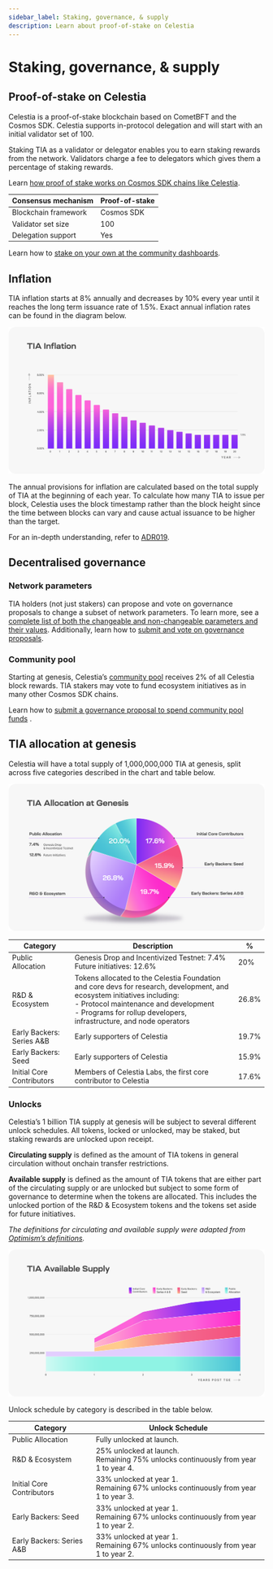 ```yaml
---
sidebar_label: Staking, governance, & supply
description: Learn about proof-of-stake on Celestia
---
```


# Staking, governance, & supply

## Proof-of-stake on Celestia
<!-- markdownlint-disable MD013 -->
<!-- markdownlint-disable MD033 -->
Celestia is a proof-of-stake blockchain based on CometBFT and the Cosmos SDK.
Celestia supports in-protocol delegation and will start with an initial
validator set of 100.

Staking TIA as a validator or delegator enables you to earn staking rewards from
the network. Validators charge a fee to delegators which gives them a percentage
of staking rewards.

Learn
[how proof of stake works on Cosmos SDK chains like Celestia](https://docs.cosmos.network/main/modules/staking).

| Consensus mechanism | Proof-of-stake |
| -------- | ------- |
| Blockchain framework | Cosmos SDK |
| Validator set size | 100 |
| Delegation support | Yes |

Learn how to
[stake on your own at the community dashboards](../../developers/staking/).

## Inflation

TIA inflation starts at 8% annually and decreases by 10% every year until it
reaches the long term issuance rate of 1.5%. Exact annual inflation rates can be
found in the diagram below.

![inflation diagram](../img/learn/Celestia_TIA_Inflation.png)

The annual provisions for inflation are calculated based on the total supply of
TIA at the beginning of each year. To calculate how many TIA to issue per block,
Celestia uses the block timestamp rather than the block height since the time
between blocks can vary and cause actual issuance to be higher than the target.

For an in-depth understanding, refer to
[ADR019](https://github.com/celestiaorg/celestia-app/blob/main/docs/architecture/adr-019-strict-inflation-schedule.md).

## Decentralised governance

### Network parameters

TIA holders (not just stakers) can propose and vote on governance proposals to
change a subset of network parameters. To learn more, see a
[complete list of both the changeable and non-changeable parameters and their values](https://github.com/celestiaorg/celestia-app/blob/v1.x/specs/src/specs/params.md).
Additionally, learn how to
[submit and vote on governance proposals](../../nodes/celestia-app-commands/#governance).

### Community pool

Starting at genesis, Celestia’s
[community pool](https://docs.cosmos.network/main/modules/distribution)
receives 2% of all Celestia block rewards. TIA stakers may vote to fund
ecosystem initiatives as in many other Cosmos SDK chains.

Learn how to
[submit a governance proposal to spend community pool funds](../../nodes/celestia-app-commands/#community-pool)
.

## TIA allocation at genesis

Celestia will have a total supply of 1,000,000,000 TIA at genesis,
split across five categories described in the chart and table below.

![allocation diagram](../img/learn/Celestia_TIA_Allocation_at_Genesis.png)

| Category | Description | % |
| -------- | ----------- | -------------- |
| Public Allocation | Genesis Drop and Incentivized Testnet: 7.4%<br/>Future initiatives: 12.6% | 20% |
| R&D & Ecosystem | Tokens allocated to the Celestia Foundation and core devs for research, development, and ecosystem initiatives including:<br/>- Protocol maintenance and development<br/>- Programs for rollup developers, infrastructure, and node operators | 26.8% |
| Early Backers: Series A&B | Early supporters of Celestia | 19.7% |
| Early Backers: Seed | Early supporters of Celestia | 15.9% |
| Initial Core Contributors | Members of Celestia Labs, the first core contributor to Celestia | 17.6% |

### Unlocks

Celestia’s 1 billion TIA supply at genesis will be subject to several different
unlock schedules. All tokens, locked or unlocked, may be staked, but staking
rewards are unlocked upon receipt.

**Circulating supply** is defined as the amount of TIA tokens in general
circulation without onchain transfer restrictions.

**Available supply** is defined as the amount of TIA tokens that are either part
of the circulating supply or are unlocked but subject to some form of governance
to determine when the tokens are allocated. This includes the unlocked portion
of the R&D & Ecosystem tokens and the tokens set aside for future initiatives.

_The definitions for circulating and available supply were adapted from
[Optimism’s definitions](https://community.optimism.io/docs/governance/allocations/#token-distribution-details)._

![supply diagram](../img/learn/Celestia_TIA_Available_Supply.png)

Unlock schedule by category is described in the table below.

| Category | Unlock Schedule |
| -------- | --------------- |
| Public Allocation | Fully unlocked at launch. |
| R&D & Ecosystem | 25% unlocked at launch.<br/>Remaining 75% unlocks continuously from year 1 to year 4. |
| Initial Core Contributors | 33% unlocked at year 1.<br/>Remaining 67% unlocks continuously from year 1 to year 3. |
| Early Backers: Seed | 33% unlocked at year 1.<br/>Remaining 67% unlocks continuously from year 1 to year 2. |
| Early Backers: Series A&B | 33% unlocked at year 1.<br/>Remaining 67% unlocks continuously from year 1 to year 2. |
